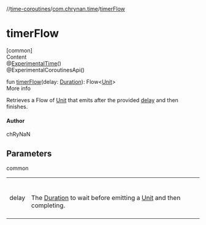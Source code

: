 //[time-coroutines](../../index.md)/[com.chrynan.time](index.md)/[timerFlow](timer-flow.md)



# timerFlow  
[common]  
Content  
@[ExperimentalTime](https://kotlinlang.org/api/latest/jvm/stdlib/kotlin.time/-experimental-time/index.html)()  
@ExperimentalCoroutinesApi()  
  
fun [timerFlow](timer-flow.md)(delay: [Duration](https://kotlinlang.org/api/latest/jvm/stdlib/kotlin.time/-duration/index.html)): Flow<[Unit](https://kotlinlang.org/api/latest/jvm/stdlib/kotlin/-unit/index.html)>  
More info  


Retrieves a Flow of [Unit](https://kotlinlang.org/api/latest/jvm/stdlib/kotlin/-unit/index.html) that emits after the provided [delay](timer-flow.md) and then finishes.



#### Author  


chRyNaN



## Parameters  
  
common  
  
| | |
|---|---|
| <a name="com.chrynan.time//timerFlow/#kotlin.time.Duration/PointingToDeclaration/"></a>delay| <a name="com.chrynan.time//timerFlow/#kotlin.time.Duration/PointingToDeclaration/"></a><br><br>The [Duration](https://kotlinlang.org/api/latest/jvm/stdlib/kotlin.time/-duration/index.html) to wait before emitting a [Unit](https://kotlinlang.org/api/latest/jvm/stdlib/kotlin/-unit/index.html) and then completing.<br><br>|
  
  



